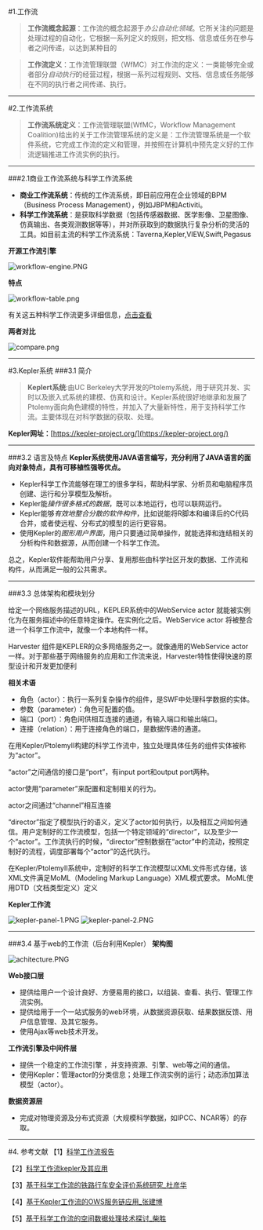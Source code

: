 #1.工作流
>**工作流概念起源**：工作流的概念起源于*办公自动化领域*。它所关注的问题是处理过程的自动化，它根据一系列定义的规则，把文档、信息或任务在参与者之间传递，以达到某种目的

>**工作流定义**：工作流管理联盟（WfMC）对工作流的定义：一类能够完全或者部分*自动执行*的经营过程，根据一系列过程规则、文档、信息或任务能够在不同的执行者之间传递、执行。

---
#2.工作流系统
>**工作流系统定义**：工作流管理联盟(WfMC，Workflow Management Coalition)给出的关于工作流管理系统的定义是：工作流管理系统是一个软件系统，它完成工作流的定义和管理，并按照在计算机中预先定义好的工作流逻辑推进工作流实例的执行。

---

###2.1商业工作流系统与科学工作流系统

+  **商业工作流系统**：传统的工作流系统，即目前应用在企业领域的BPM（Business Process Management），例如JBPM和Activiti。
+  **科学工作流系统**：是获取科学数据（包括传感器数据、医学影像、卫星图像、仿真输出、各类观测数据等等），并对所获取到的数据执行复杂分析的灵活的工具。如目前主流的科学工作流系统：Taverna,Kepler,VIEW,Swift,Pegasus

**开源工作流引擎**

![workflow-engine.PNG](https://github.com/jennyzhang8800/FlowControl/blob/master/pictures/workflow-engine.PNG)

**特点**

![workflow-table.png](https://github.com/jennyzhang8800/FlowControl/blob/master/pictures/workflow-table.PNG)

有关这五种科学工作流更多详细信息，[点击查看](https://github.com/jennyzhang8800/FlowControl/blob/master/%E5%8F%82%E8%80%83%E6%96%87%E7%8C%AE/%E7%A7%91%E5%AD%A6%E5%B7%A5%E4%BD%9C%E6%B5%81/%E7%A7%91%E5%AD%A6%E5%B7%A5%E4%BD%9C%E6%B5%81%E6%8A%A5%E5%91%8A.doc)

**两者对比**

![compare.png](https://github.com/jennyzhang8800/FlowControl/blob/master/pictures/compare.PNG)

---
#3.Kepler系统
###3.1 简介
>**Keplert系统**:由UC Berkeley大学开发的Ptolemy系统，用于研究并发、实时以及嵌入式系统的建模、仿真和设计。Kepler系统很好地继承和发展了Ptolemy面向角色建模的特性，并加入了大量新特性，用于支持科学工作流。主要体现在对科学数据的获取、处理。

**Kepler网址：**[https://kepler-project.org/](https://kepler-project.org/)

----

###3.2 语言及特点
**Kepler系统使用JAVA语言编写，充分利用了JAVA语言的面向对象特点，具有可移植性强等优点。**

+ Kepler科学工作流能够在理工的很多学科，帮助科学家、分析员和电脑程序员创建、运行和分享模型及解析。
+ Kepler能*操作很多格式的数据*，既可以本地运行，也可以联网运行。
+ Kepler能够*有效地整合分散的软件构件*，比如说能将R脚本和编译后的C代码合并，或者使远程、分布式的模型的运行更容易。
+ 使用Kepler的*图形用户界面*，用户只要通过简单操作，就能选择和连结相关的分析构件和数据源，从而创建一个科学工作流。

总之，Kepler软件能帮助用户分享、复用那些由科学社区开发的数据、工作流和构件，从而满足一般的公共需求。

----

###3.3 总体架构和模块划分

  给定一个网络服务描述的URL，KEPLER系统中的WebService actor 就能被实例化为在服务描述中的任意特定操作。在实例化之后。WebService actor 将被整合进一个科学工作流中，就像一个本地构件一样。

  Harvester 组件是KEPLER的众多网络服务之一。就像通用的WebService actor 一样。对于那些基于网络服务的应用和工作流来说，Harvester特性使得快速的原型设计和开发更加便利

 **相关术语**

+ 角色（actor）：执行一系列复杂操作的组件，是SWF中处理科学数据的实体。
+ 参数（parameter）：角色可配置的值。
+ 端口（port）：角色间供相互连接的通道，有输入端口和输出端口。
+ 连接（relation）：用于连接角色的端口，是数据传递的通道。

在用Kepler/PtolemyII构建的科学工作流中，独立处理具体任务的组件实体被称为“actor”。

  “actor”之间通信的接口是“port”，有input port和output port两种。

  actor使用“parameter”来配置和定制相关的行为。

  actor之间通过“channel”相互连接

  “director”指定了模型执行的语义，定义了actor如何执行，以及相互之间如何通信。用户定制好的工作流模型，包括一个特定领域的“director”，以及至少一个“actor”。工作流执行的时候，“director”控制数据在“actor”中的流动，按照定制好的流程，调度部署每个“actor”的迭代执行。

  在Kepler/PtolemyII系统中，定制好的科学工作流模型以XML文件形式存储，该XML文件满足MoML（Modeling Markup Language）XML模式要求。
MoML使用DTD（文档类型定义）定义

**Kepler工作流**

![kepler-panel-1.PNG](https://github.com/jennyzhang8800/FlowControl/blob/master/pictures/kepler-panel-1.PNG)
![kepler-panel-2.PNG](https://github.com/jennyzhang8800/FlowControl/blob/master/pictures/Kepler-panel-2.PNG)

----

###3.4 基于web的工作流（后台利用Kepler）
**架构图**

![achitecture.PNG](https://github.com/jennyzhang8800/FlowControl/blob/master/pictures/achitecture.PNG)

**Web接口层**
+ 提供给用户一个设计良好、方便易用的接口，以组装、查看、执行、管理工作流实例。
+ 提供给用于一个一站式服务的web环境，从数据资源获取、结果数据反馈、用户信息管理、及其它服务。
+ 使用Ajax等web技术开发。

**工作流引擎及中间件层**
+ 提供一个稳定的工作流引擎 ，并支持资源、引擎、web等之间的通信。
+ 使用Kepler：管理actor的分类信息；处理工作流实例的运行；动态添加算法模型（actor）。 
 
**数据资源层**
+ 完成对物理资源及分布式资源（大规模科学数据，如IPCC、NCAR等）的存取。

---
#4. 参考文献
【1】[科学工作流报告](https://github.com/jennyzhang8800/FlowControl/blob/master/%E5%8F%82%E8%80%83%E6%96%87%E7%8C%AE/%E7%A7%91%E5%AD%A6%E5%B7%A5%E4%BD%9C%E6%B5%81/%E7%A7%91%E5%AD%A6%E5%B7%A5%E4%BD%9C%E6%B5%81%E6%8A%A5%E5%91%8A.doc)

【2】[科学工作流kepler及其应用](https://github.com/jennyzhang8800/FlowControl/blob/master/%E5%8F%82%E8%80%83%E6%96%87%E7%8C%AE/%E7%A7%91%E5%AD%A6%E5%B7%A5%E4%BD%9C%E6%B5%81/%E7%A7%91%E5%AD%A6%E5%B7%A5%E4%BD%9C%E6%B5%81kepler%E5%8F%8A%E5%85%B6%E5%BA%94%E7%94%A8.ppt)

【3】[基于科学工作流的铁路行车安全评价系统研究_杜彦华](https://github.com/jennyzhang8800/FlowControl/blob/master/%E5%8F%82%E8%80%83%E6%96%87%E7%8C%AE/%E7%A7%91%E5%AD%A6%E5%B7%A5%E4%BD%9C%E6%B5%81/%E5%9F%BA%E4%BA%8E%E7%A7%91%E5%AD%A6%E5%B7%A5%E4%BD%9C%E6%B5%81%E7%9A%84%E9%93%81%E8%B7%AF%E8%A1%8C%E8%BD%A6%E5%AE%89%E5%85%A8%E8%AF%84%E4%BB%B7%E7%B3%BB%E7%BB%9F%E7%A0%94%E7%A9%B6_%E6%9D%9C%E5%BD%A6%E5%8D%8E.pdf)

【4】[基于Kepler工作流的OWS服务链应用_张建博](https://github.com/jennyzhang8800/FlowControl/blob/master/%E5%8F%82%E8%80%83%E6%96%87%E7%8C%AE/%E7%A7%91%E5%AD%A6%E5%B7%A5%E4%BD%9C%E6%B5%81/%E5%9F%BA%E4%BA%8EKepler%E5%B7%A5%E4%BD%9C%E6%B5%81%E7%9A%84OWS%E6%9C%8D%E5%8A%A1%E9%93%BE%E5%BA%94%E7%94%A8_%E5%BC%A0%E5%BB%BA%E5%8D%9A.pdf)

【5】[基于科学工作流的空间数据处理技术探讨_柴胜](https://github.com/jennyzhang8800/FlowControl/blob/master/%E5%8F%82%E8%80%83%E6%96%87%E7%8C%AE/%E7%A7%91%E5%AD%A6%E5%B7%A5%E4%BD%9C%E6%B5%81/%E5%9F%BA%E4%BA%8E%E7%A7%91%E5%AD%A6%E5%B7%A5%E4%BD%9C%E6%B5%81%E7%9A%84%E7%A9%BA%E9%97%B4%E6%95%B0%E6%8D%AE%E5%A4%84%E7%90%86%E6%8A%80%E6%9C%AF%E6%8E%A2%E8%AE%A8_%E6%9F%B4%E8%83%9C.pdf)


